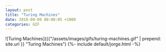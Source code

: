```yaml
---
layout: post
title: "Turing Machines"
date: 2018-09-09 00:00:05 +1000
categories: GIF
---
```


![Turing Machines]({{"/assets/images/gifs/turing-machines.gif" | prepend: site.url }}
"Turing Machines") {%- include default/jorge.html -%}
